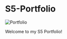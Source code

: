# S5-Portfolio

![Portfolio](https://user-images.githubusercontent.com/99720686/158149850-234d888b-5887-4f84-9df3-32511c103a44.gif)

Welcome to my S5 Portfolio!
